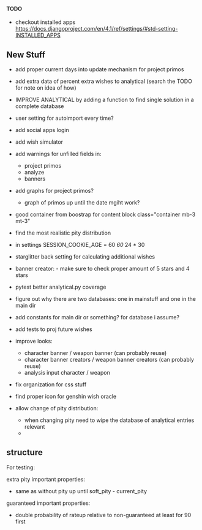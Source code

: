 #### TODO

- checkout installed apps <https://docs.djangoproject.com/en/4.1/ref/settings/#std-setting-INSTALLED_APPS>

## New Stuff

- add proper current days into update mechanism for project primos
- add extra data of percent extra wishes to analytical (search the TODO for note on idea of how)
- IMPROVE ANALYTICAL by adding a function to find single solution in a complete database
- user setting for autoimport every time?
- add social apps login
- add wish simulator
- add warnings for unfilled fields in:
  - project primos
  - analyze
  - banners
- add graphs for project primos?
  - graph of primos up until the date mgiht work?
- good container from boostrap for content block  class="container mb-3 mt-3"
- find the most realistic pity distribution

- in settings SESSION_COOKIE_AGE = 60 *60* 24 * 30

- starglitter back setting for calculating additional wishes
- banner creator: - make sure to check proper amount of 5 stars and 4 stars

- pytest better analytical.py coverage
- figure out why there are two databases: one in mainstuff and one in the main dir
- add constants for main dir or something? for database i assume?
- add tests to proj future wishes

- improve looks:
  - character banner / weapon banner (can probably reuse)
  - character banner creators / weapon banner creators (can probably reuse)
  - analysis input character / weapon
- fix organization for css stuff
- find proper icon for genshin wish oracle

- allow change of pity distribution:
  - when changing pity need to wipe the database of analytical entries relevant
  -

## structure

For testing:

extra pity important properties:

- same as without pity up until soft_pity - current_pity

guaranteed important properties:

- double probability of rateup relative to non-guaranteed at least for 90 first
